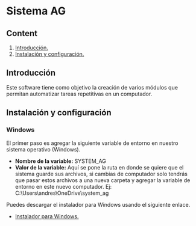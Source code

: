 # Sistema AG #

## Content ##

1. [Introducción.](#Introduction "Introducción")
3. [Instalación y configuración.](#InstallationAndConfiguration "Instalación y configuración")

## Introducción <span name="Introduction"></span> ##

Este software tiene como objetivo la creación de varios módulos que permitan automatizar tareas repetitivas en un computador.

## Instalación y configuración <span name="InstallationAndConfiguration"></span> ##

### Windows ###

El primer paso es agregar la siguiente variable de entorno en nuestro sistema operativo (Windows).

* **Nombre de la variable:** SYSTEM_AG
* **Valor de la variable:** Aquí se pone la ruta en donde se quiere que el sistema guarde sus archivos, si cambias de computador solo tendrás que pasar estos archivos a una nueva carpeta y agregar la variable de entorno en este nuevo computador. Ej: C:\Users\andres\OneDrive\system_ag

Puedes descargar el instalador para Windows usando el siguiente enlace.

* [Instalador para Windows.](https://mega.nz/file/QB1GFDRJ#gb8vm9tmPny1U5jvprFqWsydg2bwEwXJ_RG9NMXaRcY "Instalador para Windows")
